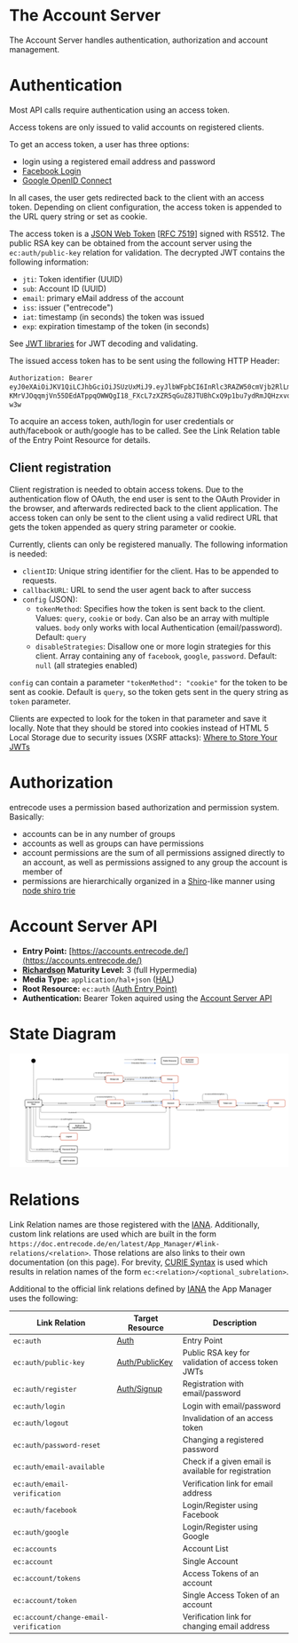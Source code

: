 # The Account Server

The Account Server handles authentication, authorization and account management.

# Authentication
Most API calls require authentication using an access token.

Access tokens are only issued to valid accounts on registered clients. 

To get an access token, a user has three options:

- login using a registered email address and password
- [Facebook Login](https://developers.facebook.com/docs/facebook-login/v2.4)
- [Google OpenID Connect](https://developers.google.com/identity/protocols/OpenIDConnect)

In all cases, the user gets redirected back to the client with an access token. Depending on client configuration, the access token is appended to the URL query string or set as cookie.

The access token is a [JSON Web Token](http://jwt.io/) [[RFC 7519](https://tools.ietf.org/html/rfc7519)] signed with RS512. The public RSA key can be obtained from the account server using the `ec:auth/public-key` relation for validation. The decrypted JWT contains the following information:

- `jti`: Token identifier (UUID)
- `sub`: Account ID (UUID)
- `email`: primary eMail address of the account
- `iss`: issuer ("entrecode")
- `iat`: timestamp (in seconds) the token was issued
- `exp`: expiration timestamp of the token (in seconds)

See [JWT libraries](http://jwt.io/#libraries) for JWT decoding and validating.

The issued access token has to be sent using the following HTTP Header:

    Authorization: Bearer eyJ0eXAiOiJKV1QiLCJhbGciOiJSUzUxMiJ9.eyJlbWFpbCI6InRlc3RAZW50cmVjb2RlLmRlIiwianRpIjoiYjQ0MDE5ODAtODkwOC00OWIyLWE4YjQtYTBjOGI4OWQ2Nzk2IiwiaWF0IjoxNDQwNDk0MTI0LCJleHAiOjE0NDA0OTc3MjQsImlzcyI6ImVudHJlY29kZSIsInN1YiI6IjA3MDBkYWNlLTA1YTgtNDk2Zi05YTFhLTIwYTdmODQ4ODQ5NiJ9.O3HPjePx1uHsA4QyOAer3za0JrxpH_WiKV__9eTTD_2CwlGp2Mjv03wG49mdg_NQUIPFAISqJZMZTiTI0S3hPVYQ1N5_zhqSyWE29OJlCD0yFbcZIEglyydYydBhtj9yPgNhhjCKSSKjrTWqXlBV-KMrVJOqqmjVn55DEdATppqOWWQgI18_FXcL7zXZR5qGuZ8JTUBhCxQ9p1bu7ydRmJQHzxvoqfb_IN6sc6QycsOMs6pSrdatGK0GTFjyjvR1EWBaPgyTQo90Q0o9l7dLTQoueqdkzNH7A0BiRgGiqB775DeEBpGoO5oJYjVQGo7IcdKwIBKNV8WRvgecwT-w3w
    
To acquire an access token, auth/login for user credentials or auth/facebook or auth/google has to be called. See the Link Relation table of the Entry Point Resource for details.

## Client registration
Client registration is needed to obtain access tokens. Due to the authentication flow of OAuth, the end user is sent to the OAuth Provider in the browser, and afterwards redirected back to the client application. The access token can only be sent to the client using a valid redirect URL that gets the token appended as query string parameter or cookie.

Currently, clients can only be registered manually.
The following information is needed:

- `clientID`: Unique string identifier for the client. Has to be appended to requests.
- `callbackURL`: URL to send the user agent back to after success
- `config` (JSON):
    - `tokenMethod`: Specifies how the token is sent back to the client. Values: `query`, `cookie` or `body`. Can also be an array with multiple values. `body` only works with local Authentication (email/password). Default: `query`
    - `disableStrategies`: Disallow one or more login strategies for this client. Array containing any of `facebook`, `google`, `password`. Default: `null` (all strategies enabled)

`config` can contain a parameter `"tokenMethod": "cookie"` for the token to be sent as cookie. Default is `query`, so the token gets sent in the query string as `token` parameter.

Clients are expected to look for the token in that parameter and save it locally. Note that they should be stored into cookies instead of HTML 5 Local Storage due to security issues (XSRF attacks): [Where to Store Your JWTs](https://stormpath.com/blog/where-to-store-your-jwts-cookies-vs-html5-web-storage/)

# Authorization
entrecode uses a permission based authorization and permission system. Basically:

- accounts can be in any number of groups
- accounts as well as groups can have permissions
- account permissions are the sum of all permissions assigned directly to an account, as well as permissions assigned to any group the account is member of
- permissions are hierarchically organized in a [Shiro](http://shiro.apache.org/permissions.html)-like manner using [node shiro trie](https://github.com/entrecode/node-shiro-trie)

# Account Server API

* **Entry Point:** [https://accounts.entrecode.de/](https://accounts.entrecode.de/)
* **[Richardson](http://martinfowler.com/articles/richardsonMaturityModel.html) Maturity Level:** 3 (full Hypermedia)
* **Media Type:** `application/hal+json` ([HAL](https://tools.ietf.org/html/draft-kelly-json-hal-06))
* **Root Resource:** `ec:auth` [(Auth Entry Point)](resources/auth/)
* **Authentication:** Bearer Token aquired using the [Account Server API](#authentication)

# State Diagram

[![State Diagram](img/statediagram-acc.svg)](img/statediagram-acc.svg)

# Relations

Link Relation names are those registered with the [IANA](http://www.iana.org/assignments/link-relations/link-relations.xhtml). Additionally, custom link relations are used which are built in the form `https://doc.entrecode.de/en/latest/App_Manager/#link-relations/<relation>`. Those relations are also links to their own documentation (on this page). 
For brevity, [CURIE Syntax](http://www.w3.org/TR/curie/) is used which results in relation names of the form `ec:<relation>/<optional_subrelation>`. 

Additional to the official link relations defined by [IANA](http://www.iana.org/assignments/link-relations/link-relations.xhtml) the App Manager uses the following:


| Link Relation             | Target Resource                               | Description |
|---------------------------|-----------------------------------------------------------|-------------|
| <a name="relation-auth"></a>`ec:auth`                  | [Auth](resources/auth/)                          | Entry Point|
|<a name="relation-auth/public-key"></a>`ec:auth/public-key`| [Auth/PublicKey](resources/auth/#public-key)  | Public RSA key for validation of access token JWTs |
|<a name="relation-auth/register"></a>`ec:auth/register`| [Auth/Signup](resources/auth/#signup) | Registration with email/password |
|<a name="relation-auth/login"></a>`ec:auth/login`|  | Login with email/password |
|<a name="relation-auth/logout"></a>`ec:auth/logout`|  | Invalidation of an access token |
|<a name="relation-auth/password-reset"></a>`ec:auth/password-reset`|  | Changing a registered password |
|<a name="relation-auth/email-available"></a>`ec:auth/email-available`|  | Check if a given email is available for registration |
|<a name="relation-auth/email-verification"></a>`ec:auth/email-verification`|  | Verification link for email address |
|<a name="relation-auth/facebook"></a>`ec:auth/facebook`|  | Login/Register using Facebook |
|<a name="relation-auth/google"></a>`ec:auth/google`|  | Login/Register using Google |
|<a name="relation-accounts"></a>`ec:accounts`|  | Account List |
|<a name="relation-account"></a>`ec:account`|  | Single Account |
|<a name="relation-account/tokens"></a>`ec:account/tokens`|  | Access Tokens of an account |
|<a name="relation-account/token"></a>`ec:account/token`|  | Single Access Token of an account |
|<a name="relation-account/change-email-verification"></a>`ec:account/change-email-verification`|  | Verification link for changing email address |
